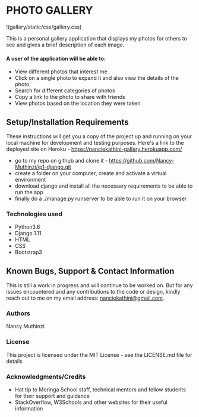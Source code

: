 # PHOTO GALLERY
!(gallery/static/css/gallery.css)

This is a personal gallery application that displays my photos for others to see and gives a brief description of each image.

#### A user of the application will be able to:
- View different photos that interest me
- Click on a single photo to expand it and also view the details of the photo
- Search for different categories of photos
- Copy a link to the photo to share with friends
- View photos based on the location they were taken

## Setup/Installation Requirements
These instructions will get you a copy of the project up and running on your local machine for development and testing purposes.  Here's a link to the deployed site on Heroku - https://nanciekathini-gallery.herokuapp.com/
- go to my repo on github and clone it - https://github.com/Nancy-Muthinzi/ip1-django.git
- create a folder on your computer, create and activate a virtual environment
- download django and install all the necessary requirements to be able to run the app
- finally do a ./manage.py runserver to be able to run it on your browser

### Technologies used
- Python3.6
- Django 1.11
- HTML
- CSS
- Bootstrap3

## Known Bugs, Support & Contact Information
This is still a work in progress and will continue to be worked on. But for any issues encountered and any contributions to the code or design, kindly reach out to me on my email address: nanciekathini@gmail.com. 

### Authors
Nancy Muthinzi

### License
This project is licensed under the MIT License - see the LICENSE.md file for details

### Acknowledgments/Credits
- Hat tip to Moringa School staff, technical mentors and fellow students for their support and guidance
- StackOverflow, W3Schools and other websites for their useful information
